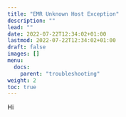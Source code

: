 ```yaml
---
title: "EMR Unknown Host Exception"
description: ""
lead: ""
date: 2022-07-22T12:34:02+01:00
lastmod: 2022-07-22T12:34:02+01:00
draft: false
images: []
menu: 
  docs:
    parent: "troubleshooting"
weight: 2
toc: true
---
```


Hi

